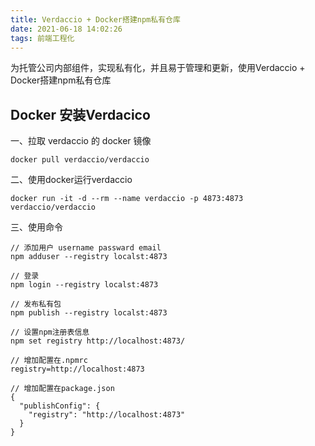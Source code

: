```yaml
---
title: Verdaccio + Docker搭建npm私有仓库
date: 2021-06-18 14:02:26
tags: 前端工程化
---
```

为托管公司内部组件，实现私有化，并且易于管理和更新，使用Verdaccio + Docker搭建npm私有仓库
## Docker 安装Verdacico
一、拉取 verdaccio 的 docker 镜像
```
docker pull verdaccio/verdaccio
```
二、使用docker运行verdaccio
```
docker run -it -d --rm --name verdaccio -p 4873:4873 verdaccio/verdaccio
```
三、使用命令
```
// 添加用户 username passward email
npm adduser --registry localst:4873

// 登录
npm login --registry localst:4873

// 发布私有包
npm publish --registry localst:4873

// 设置npm注册表信息
npm set registry http://localhost:4873/

// 增加配置在.npmrc
registry=http://localhost:4873

// 增加配置在package.json
{
  "publishConfig": {
    "registry": "http://localhost:4873"
  }
}
```
